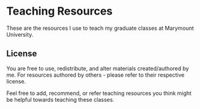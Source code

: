 # Teaching Resources

These are the resources I use to teach my graduate classes at Marymount University.

## License

You are free to use, redistribute, and alter materials created/authored by me. For resources authored by others - please refer to their respective license.

Feel free to add, recommend, or refer teaching resources you think might be helpful towards teaching these classes. 
